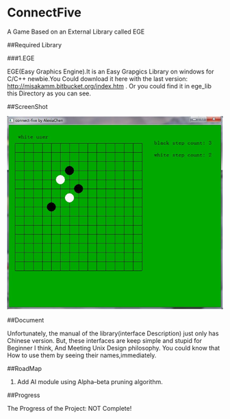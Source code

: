 ﻿ConnectFive
===========

A Game Based on an External Library called EGE

##Required Library

###1.EGE

EGE(Easy Graphics Engine).It is an Easy Grapgics Library on windows for C/C++ newbie.You Could download it here with the 
last version: http://misakamm.bitbucket.org/index.htm . Or you could find it in ege_lib this Directory as you can see. 

##ScreenShot

<img src="https://raw.githubusercontent.com/AlexiaChen/ConnectFive/master/screenshot.JPG">

##Document

Unfortunately, the manual of the library(interface Description) just only has Chinese version. But, these interfaces are keep simple and stupid for Beginner I think, And Meeting Unix Design philosophy. You could know that How to use them by seeing 
their names,immediately.

##RoadMap

1. Add AI module using Alpha–beta pruning algorithm.

##Progress

The Progress of the Project: NOT Complete!
